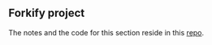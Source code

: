 ## Forkify project

The notes and the code for this section reside in this [repo](https://github.com/sos321/forkify).
